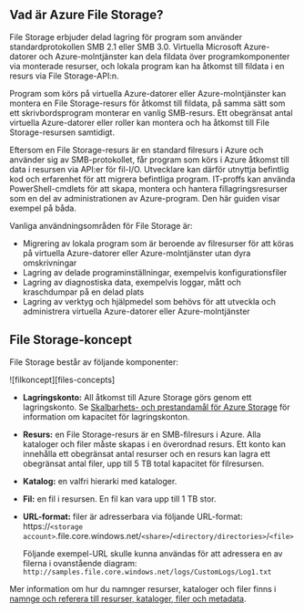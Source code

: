 ## Vad är Azure File Storage?

File Storage erbjuder delad lagring för program som använder standardprotokollen SMB 2.1 eller SMB 3.0. Virtuella Microsoft Azure-datorer och Azure-molntjänster kan dela fildata över programkomponenter via monterade resurser, och lokala program kan ha åtkomst till fildata i en resurs via File Storage-API:n.

Program som körs på virtuella Azure-datorer eller Azure-molntjänster kan montera en File Storage-resurs för åtkomst till fildata, på samma sätt som ett skrivbordsprogram monterar en vanlig SMB-resurs. Ett obegränsat antal virtuella Azure-datorer eller roller kan montera och ha åtkomst till File Storage-resursen samtidigt.

Eftersom en File Storage-resurs är en standard filresurs i Azure och använder sig av SMB-protokollet, får program som körs i Azure åtkomst till data i resursen via API:er för fil-I/O. Utvecklare kan därför utnyttja befintlig kod och erfarenhet för att migrera befintliga program. IT-proffs kan använda PowerShell-cmdlets för att skapa, montera och hantera fillagringsresurser som en del av administrationen av Azure-program. Den här guiden visar exempel på båda.

Vanliga användningsområden för File Storage är:

- Migrering av lokala program som är beroende av filresurser för att köras på virtuella Azure-datorer eller Azure-molntjänster utan dyra omskrivningar
- Lagring av delade programinställningar, exempelvis konfigurationsfiler
- Lagring av diagnostiska data, exempelvis loggar, mått och kraschdumpar på en delad plats 
- Lagring av verktyg och hjälpmedel som behövs för att utveckla och administrera virtuella Azure-datorer eller Azure-molntjänster

## File Storage-koncept

File Storage består av följande komponenter:

![filkoncept][files-concepts]

-   **Lagringskonto:** All åtkomst till Azure Storage görs genom ett lagringskonto. Se [Skalbarhets- och prestandamål för Azure Storage](../articles/storage/storage-scalability-targets.md) för information om kapacitet för lagringskonton.

-   **Resurs:** en File Storage-resurs är en SMB-filresurs i Azure. 
    Alla kataloger och filer måste skapas i en överordnad resurs. Ett konto kan innehålla ett obegränsat antal resurser och en resurs kan lagra ett obegränsat antal filer, upp till 5 TB total kapacitet för filresursen.

-   **Katalog:** en valfri hierarki med kataloger. 

-   **Fil:** en fil i resursen. En fil kan vara upp till 1 TB stor.

-   **URL-format:** filer är adresserbara via följande URL-format:   
    https://`<storage
    account>`.file.core.windows.net/`<share>`/`<directory/directories>`/`<file>`  
    
    Följande exempel-URL skulle kunna användas för att adressera en av filerna i ovanstående diagram:  
    `http://samples.file.core.windows.net/logs/CustomLogs/Log1.txt`

Mer information om hur du namnger resurser, kataloger och filer finns i [namnge och referera till resurser, kataloger, filer och metadata](http://msdn.microsoft.com/library/azure/dn167011.aspx).

[filkoncept]: ./media/storage-file-concepts-include/files-concepts.png


<!--HONumber=Jun16_HO2-->



